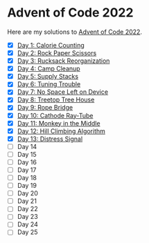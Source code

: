 # Advent of Code 2022

Here are my solutions to [Advent of Code 2022](https://adventofcode.com/2022).

- [X] [Day 1: Calorie Counting](01-calorie_counting/day-1.py)
- [X] [Day 2: Rock Paper Scissors](02-rock_paper_scissors/day-2.py)
- [X] [Day 3: Rucksack Reorganization](03-rucksack_reorganization/day-3.py)
- [X] [Day 4: Camp Cleanup](04-camp_cleanup/day-04.py)
- [X] [Day 5: Supply Stacks](05-supply_stacks/day-05.py)
- [X] [Day 6: Tuning Trouble](06-tuning_trouble/day-06.py)
- [X] [Day 7: No Space Left on Device](07-no_space_left_on_device/day-07.py)
- [X] [Day 8: Treetop Tree House](08-treetop_tree_house/day-08.py)
- [X] [Day 9: Rope Bridge](09-rope_bridge/day-09.py)
- [X] [Day 10: Cathode Ray-Tube](10-cathode_ray-tube/day-10.py)
- [X] [Day 11: Monkey in the Middle](11-monkey_in_the_middle/day-11.py)
- [X] [Day 12: Hill Climbing Algorithm](12-hill_climbing_algorithm/day-12.py)
- [X] [Day 13: Distress Signal](13-distress_signal/day-13.py)
- [ ] Day 14
- [ ] Day 15
- [ ] Day 16
- [ ] Day 17
- [ ] Day 18
- [ ] Day 19
- [ ] Day 20
- [ ] Day 21
- [ ] Day 22
- [ ] Day 23
- [ ] Day 24
- [ ] Day 25